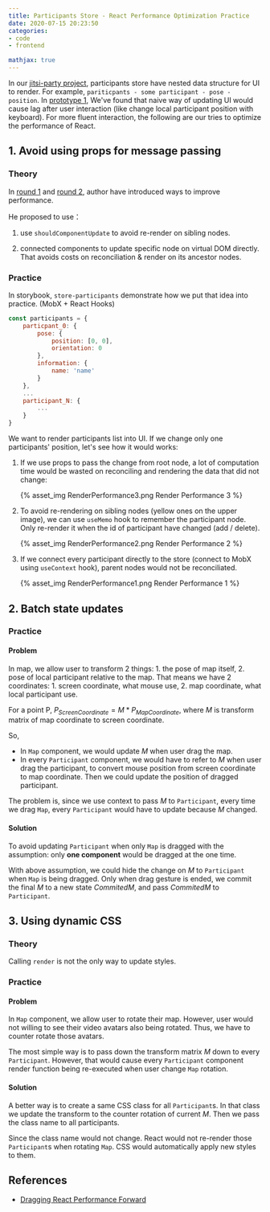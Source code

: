 ```yaml
---
title: Participants Store - React Performance Optimization Practice
date: 2020-07-15 20:23:50
categories:
- code
- frontend

mathjax: true
---
```


In our [jitsi-party project](https://github.com/JitsiPartyTeam/jitsi-party), participants store have nested data structure for UI to render. For example,  `pariticpants - some participant - pose - position`. In [prototype 1](https://github.com/hasevr/jitsi-party), We've found that naive way of updating UI would cause lag after user interaction (like change local participant position with keyboard). For more fluent interaction, the following are our tries to optimize the performance of React.

## 1. Avoid using props for message passing
### Theory

In [round 1](https://medium.com/@alexandereardon/performance-optimisations-for-react-applications-b453c597b191) and [round 2](https://medium.com/@alexandereardon/performance-optimisations-for-react-applications-round-2-2042e5c9af97), author have introduced ways to improve performance.

He proposed to use：

1. use `shouldComponentUpdate` to avoid re-render on sibling nodes.

2. connected components to update specific node on virtual DOM directly. That avoids costs on reconciliation & render on its ancestor nodes.

### Practice

In storybook, `store-participants` demonstrate how we put that idea into practice. (MobX + React Hooks)

```js
const participants = {
    particpant_0: {
        pose: {
            position: [0, 0],
            orientation: 0
        },
        information: {
            name: 'name'
        }
    },
    ...
    participant_N: {
        ...
    }
}
```

We want to render participants list into UI. If we change only one participants' position, let's see how it would works:

1. If we use props to pass the change from root node, a lot of computation time would be wasted on reconciling and rendering the data that did not change:

   {% asset_img RenderPerformance3.png Render Performance 3 %}

2. To avoid re-rendering on sibling nodes (yellow ones on the upper image), we can use `useMemo` hook to remember the participant node. Only re-render it  when the id of participant have changed (add / delete).

    {% asset_img RenderPerformance2.png Render Performance 2 %}

3. If we connect every participant directly to the store (connect to MobX using `useContext` hook), parent nodes would not be reconciliated.

   {% asset_img RenderPerformance1.png Render Performance 1 %}

## 2. Batch state updates

### Practice

#### Problem

In map, we allow user to transform 2 things: 1. the pose of map itself, 2. pose of local participant relative to the map.  That means we have 2 coordinates: 1. screen coordinate, what mouse use, 2. map coordinate, what local participant use.

For a point P, $P_{ScreenCoordinate} = M * P_{MapCoordinate}$, where $M$ is transform matrix of map coordinate to screen coordinate.

So,

- In `Map` component, we would update $M$ when user drag the map.
- In every `Participant` component, we would have to refer to $M$ when user drag the participant, to convert mouse position from screen coordinate to map coordinate. Then we could update the position of dragged participant.

The problem is, since we use context to pass $M$ to `Participant`, every time we drag `Map`, every `Participant` would have to update because $M$ changed.

#### Solution

To avoid updating `Participant` when only `Map` is dragged with the assumption: only **one component** would be dragged at the one time.

With above assumption, we could hide the change on $M$ to `Participant` when `Map` is being dragged. Only when drag gesture is ended, we commit the final $M$ to a new state $CommitedM$, and pass $CommitedM$ to `Participant`.

## 3. Using dynamic CSS

### Theory

Calling `render` is not the only way to update styles.

### Practice

#### Problem

In `Map` component, we allow user to rotate their map. However, user would not willing to see their video avatars also being rotated. Thus, we have to counter rotate those avatars.

The most simple way is to pass down the transform matrix $M$ down to every `Participant`. However, that would cause every `Participant` component render function being re-executed when user change `Map` rotation.

#### Solution

A better way is to create a same CSS class for all `Participant`s. In that class we update the transform to the counter rotation of current $M$. Then we pass the class name to all participants.

Since the class name would not change. React would not re-render those `Participant`s when rotating `Map`. CSS would automatically apply new styles to them.

## References

- [Dragging React Performance Forward](https://medium.com/@alexandereardon/dragging-react-performance-forward-688b30d40a33)

###



